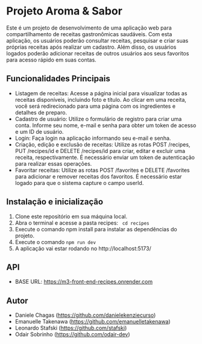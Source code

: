 # Projeto Aroma & Sabor

Este é um projeto de desenvolvimento de uma aplicação web para compartilhamento de receitas gastronômicas saudáveis. Com esta aplicação, os usuários poderão consultar receitas, pesquisar e criar suas próprias receitas após realizar um cadastro. Além disso, os usuários logados poderão adicionar receitas de outros usuários aos seus favoritos para acesso rápido em suas contas.

## Funcionalidades Principais

- Listagem de receitas: Acesse a página inicial para visualizar todas as receitas disponíveis, incluindo foto e título. Ao clicar em uma receita, você será redirecionado para uma página com os ingredientes e detalhes de preparo.
- Cadastro de usuário: Utilize o formulário de registro para criar uma conta. Informe seu nome, e-mail e senha para obter um token de acesso e um ID de usuário.
- Login: Faça login na aplicação informando seu e-mail e senha.
- Criação, edição e exclusão de receitas: Utilize as rotas POST /recipes, PUT /recipes/id e DELETE /recipes/id para criar, editar e excluir uma receita, respectivamente. É necessário enviar um token de autenticação para realizar essas operações.
- Favoritar receitas: Utilize as rotas POST /favorites e DELETE /favorites para adicionar e remover receitas dos favoritos. É necessário estar logado para que o sistema capture o campo userId.

## Instalação e inicialização

1. Clone este repositório em sua máquina local.
2. Abra o terminal e acesse a pasta recipes: ` cd recipes`
3. Execute o comando npm install para instalar as dependências do projeto.
4. Execute o comando `npm run dev`
5. A aplicação vai estar rodando no http://localhost:5173/

## API

- BASE URL: https://m3-front-end-recipes.onrender.com

## Autor

- Daniele Chagas (https://github.com/danielekenziecurso)
- Emanuelle Takenawa (https://github.com/emanuelletakenawa)
- Leonardo Stafski (https://github.com/stafski)
- Odair Sobrinho (https://github.com/odair-dev)
